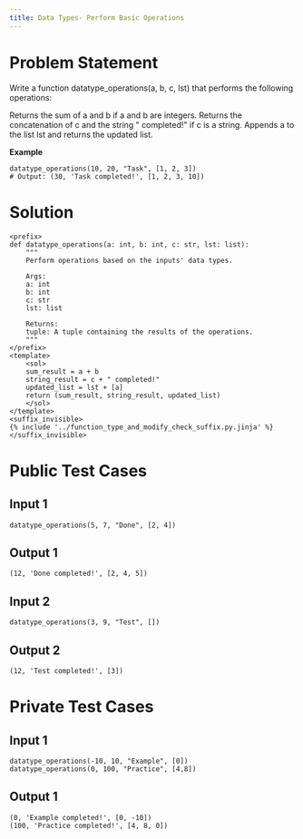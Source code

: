 ```yaml
---
title: Data Types- Perform Basic Operations
---
```


# Problem Statement

Write a function datatype_operations(a, b, c, lst) that performs the following operations:

Returns the sum of a and b if a and b are integers.
Returns the concatenation of c and the string " completed!" if c is a string.
Appends a to the list lst and returns the updated list.

**Example**
```py3
datatype_operations(10, 20, "Task", [1, 2, 3]) 
# Output: (30, 'Task completed!', [1, 2, 3, 10])
```

# Solution

```py3 test.py -r 'python test.py'
<prefix>
def datatype_operations(a: int, b: int, c: str, lst: list):
    """
    Perform operations based on the inputs' data types.
    
    Args:
    a: int
    b: int
    c: str
    lst: list

    Returns:
    tuple: A tuple containing the results of the operations.
    """  
</prefix>
<template>
    <sol>
    sum_result = a + b
    string_result = c + " completed!"
    updated_list = lst + [a]
    return (sum_result, string_result, updated_list)
    </sol>
</template>
<suffix_invisible>
{% include '../function_type_and_modify_check_suffix.py.jinja' %}
</suffix_invisible>
```

# Public Test Cases

## Input 1

```
datatype_operations(5, 7, "Done", [2, 4])
```

## Output 1

```
(12, 'Done completed!', [2, 4, 5])
```

## Input 2

```
datatype_operations(3, 9, "Test", [])
```

## Output 2

```
(12, 'Test completed!', [3])
```


# Private Test Cases

## Input 1

```
datatype_operations(-10, 10, "Example", [0])
datatype_operations(0, 100, "Practice", [4,8])
```

## Output 1

```
(0, 'Example completed!', [0, -10])
(100, 'Practice completed!', [4, 8, 0])
```